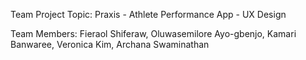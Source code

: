 Team Project Topic: Praxis - Athlete Performance App - UX Design

Team Members: Fieraol Shiferaw, Oluwasemilore Ayo-gbenjo, Kamari Banwaree, Veronica Kim, Archana Swaminathan

